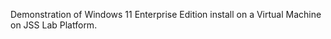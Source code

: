 <p>Demonstration of Windows 11 Enterprise Edition install on a Virtual Machine on JSS Lab Platform. </p>

